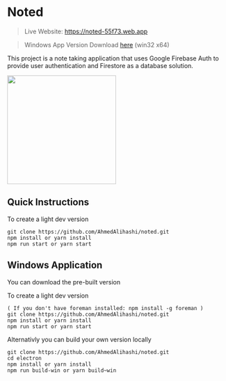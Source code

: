# Noted

> Live Website: https://noted-55f73.web.app

> Windows App Version Download [here](https://drive.google.com/file/d/1D6UhwbHirGhFXa-5_PUjJLSFWn1XPTT2/view?usp=sharing) (win32 x64)   
  
This project is a note taking application that uses Google Firebase Auth to provide user authentication and Firestore as a database solution.

<img src='https://media3.giphy.com/media/JmJlebKKwiJYmmpQGZ/giphy.gif?cid=ecf05e47uochwyhgvl4pqz1yg882t1clco02jbkwa36m29xt&rid=giphy.gif' height='250' width='250' ></img>

## Quick Instructions

To create a light dev version

```
git clone https://github.com/AhmedAlihashi/noted.git
npm install or yarn install
npm run start or yarn start
```

## Windows Application

You can download the pre-built version 

To create a light dev version

```
( If you don't have foreman installed: npm install -g foreman )
git clone https://github.com/AhmedAlihashi/noted.git
npm install or yarn install
npm run start or yarn start
```

Alternativly you can build your own version locally   

```
git clone https://github.com/AhmedAlihashi/noted.git
cd electron
npm install or yarn install
npm run build-win or yarn build~win
```
